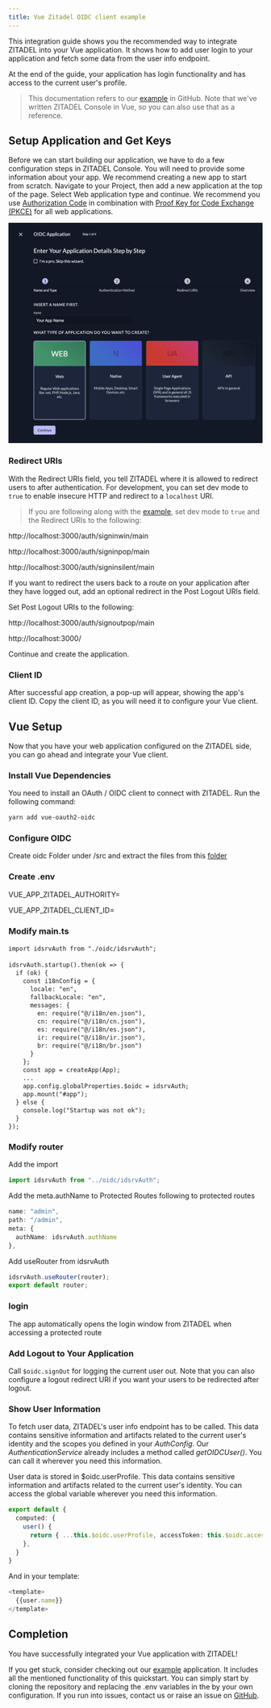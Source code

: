 ```yaml
---
title: Vue Zitadel OIDC client example
---
```


This integration guide shows you the recommended way to integrate ZITADEL into your Vue application.
It shows how to add user login to your application and fetch some data from the user info endpoint.

At the end of the guide, your application has login functionality and has access to the current user's profile.

> This documentation refers to our [example](https://github.com/zitadel/zitadel-examples) in GitHub. Note that we've written ZITADEL Console in Vue, so you can also use that as a reference.

## Setup Application and Get Keys

Before we can start building our application, we have to do a few configuration steps in ZITADEL Console.
You will need to provide some information about your app. We recommend creating a new app to start from scratch. Navigate to your Project, then add a new application at the top of the page.
Select Web application type and continue.
We recommend you use [Authorization Code](../../apis/openidoauth/grant-types#authorization-code) in combination with [Proof Key for Code Exchange (PKCE)](../../apis/openidoauth/grant-types#proof-key-for-code-exchange) for all web applications.

![Create app in console](./public/readme/app-create.png)

### Redirect URIs

With the Redirect URIs field, you tell ZITADEL where it is allowed to redirect users to after authentication. For development, you can set dev mode to `true` to enable insecure HTTP and redirect to a `localhost` URI.

> If you are following along with the [example](https://github.com/zitadel/zitadel-examples), set dev mode to `true` and the Redirect URIs to the following:

http://localhost:3000/auth/signinwin/main

http://localhost:3000/auth/signinpop/main

http://localhost:3000/auth/signinsilent/main


If you want to redirect the users back to a route on your application after they have logged out, add an optional redirect in the Post Logout URIs field.

Set Post Logout URIs to the following:

http://localhost:3000/auth/signoutpop/main

http://localhost:3000/

Continue and create the application.

### Client ID

After successful app creation, a pop-up will appear, showing the app's client ID. Copy the client ID, as you will need it to configure your Vue client.

## Vue Setup

Now that you have your web application configured on the ZITADEL side, you can go ahead and integrate your Vue client.

### Install Vue Dependencies

You need to install an OAuth / OIDC client to connect with ZITADEL. Run the following command:

```bash
yarn add vue-oauth2-oidc
```

### Configure OIDC

Create oidc Folder under /src and extract the files from this [folder](./public/readme/oidc.zip)

### Create .env
VUE_APP_ZITADEL_AUTHORITY=

VUE_APP_ZITADEL_CLIENT_ID=

### Modify main.ts

```
import idsrvAuth from "./oidc/idsrvAuth";

idsrvAuth.startup().then(ok => {
  if (ok) {
    const i18nConfig = {
      locale: "en",
      fallbackLocale: "en",
      messages: {
        en: require("@/i18n/en.json"),
        cn: require("@/i18n/cn.json"),
        es: require("@/i18n/es.json"),
        ir: require("@/i18n/ir.json"),
        br: require("@/i18n/br.json")
      }
    };
    const app = createApp(App);
    ...
    app.config.globalProperties.$oidc = idsrvAuth;
    app.mount("#app");
  } else {
    console.log("Startup was not ok");
  }
});
```

### Modify router
Add the import
```ts
import idsrvAuth from "../oidc/idsrvAuth";
```

Add the meta.authName to Protected Routes following to protected routes
```ts
name: "admin",
path: "/admin",
meta: {
  authName: idsrvAuth.authName
},
```

Add useRouter from idsrvAuth
```ts
idsrvAuth.useRouter(router);
export default router;
```

### login

The app automatically opens the login window from ZITADEL when accessing a protected route

### Add Logout to Your Application

Call `$oidc.signOut` for logging the current user out. Note that you can also configure a logout redirect URI if you want your users to be redirected after logout.


### Show User Information

To fetch user data, ZITADEL's user info endpoint has to be called. This data contains sensitive information and artifacts related to the current user's identity and the scopes you defined in your _AuthConfig_.
Our _AuthenticationService_ already includes a method called _getOIDCUser()_. You can call it wherever you need this information.

User data is stored in $oidc.userProfile. This data contains sensitive information and artifacts related to the current user's identity.
You can access the global variable wherever you need this information.
```ts
export default {
  computed: {
    user() {
      return { ...this.$oidc.userProfile, accessToken: this.$oidc.accessToken }
    },
  }
}
```

And in your template:

```ts
<template>
  {{user.name}}
</template>
```

## Completion

You have successfully integrated your Vue application with ZITADEL!

If you get stuck, consider checking out our [example](https://github.com/zitadel/zitadel-examples) application. It includes all the mentioned functionality of this quickstart. You can simply start by cloning the repository and replacing the .env variables in the by your own configuration. If you run into issues, contact us or raise an issue on [GitHub](https://github.com/zitadel/zitadel).
